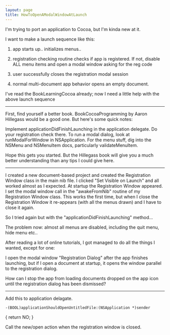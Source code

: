```yaml
---
layout: page
title: HowToOpenAModalWindowAtLaunch
---
```


I'm trying to port an application to Cocoa, but I'm kinda new at it.

I want to make a launch sequence like this:

1) app starts up.. initializes menus..

2) registration checking routine checks if app is registered. If not, disable ALL menu items and open a modal window asking for the reg code 

3) user successfully closes the registration modal session

4) normal multi-document app behavior opens an empty document. 

I've read the BookLearningCocoa already; now I need a little help with the above launch sequence

----

First, find yourself a better book. BookCocoaProgramming by Aaron Hillegass would be a good one. But here's some quick notes:

Implement applicationDidFinishLaunching in the application delegate.  Do your registration check there.  To run a modal dialog, look at runModalForWindow in NSApplication.  For the menu stuff, dig into the NSMenu and NSMenuItem docs, particularly validateMenuItem.

Hope this gets you started. But the Hillegass book will give you a much better understanding than any tips I could give here.

----

I created a new document-based project and created the Registration Window class in the main nib file. I clicked "Set Visible on Launch" and all worked almost as I expected. At startup the Registration Window appeared. I set the modal window call in the "awakeFromNib" routine of my Registration Window class. This works the first time, but when I close the Registration Window it re-appears (with all the menus drawn) and I have to close it again.

So I tried again but with the "applicationDidFinishLaunching" method...

The problem now: almost all menus are disabled, including the quit menu, hide menu etc..

After reading a lot of online tutorials, I got managed to do all the things I wanted, except for one:

I open the modal window "Registration Dialog" after the app finishes launching, but if I open a document at startup, it opens the window parallel to the registration dialog.

How can I stop the app from loading documents dropped on the app icon until the registration dialog has been dismissed?

----

Add this to application delagate.

    -(BOOL)applicationShouldOpenUntitledFile:(NSApplication *)sender
{
return NO;
}

Call the new/open action when the registration window is closed.

